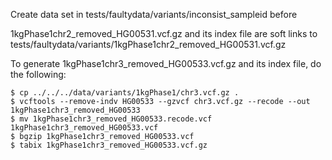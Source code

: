 Create data set in tests/faultydata/variants/inconsist_sampleid before 

1kgPhase1chr2_removed_HG00531.vcf.gz and its index file are soft links to tests/faultydata/variants/1kgPhase1chr2_removed_HG00531.vcf.gz

To generate 1kgPhase1chr3_removed_HG00533.vcf.gz and its index file, do the following:
```
$ cp ../../../data/variants/1kgPhase1/chr3.vcf.gz .
$ vcftools --remove-indv HG00533 --gzvcf chr3.vcf.gz --recode --out 1kgPhase1chr3_removed_HG00533
$ mv 1kgPhase1chr3_removed_HG00533.recode.vcf 1kgPhase1chr3_removed_HG00533.vcf
$ bgzip 1kgPhase1chr3_removed_HG00533.vcf
$ tabix 1kgPhase1chr3_removed_HG00533.vcf.gz
```
